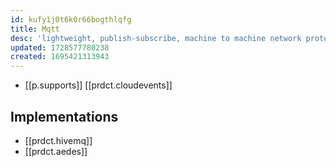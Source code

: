 ```yaml
---
id: kufy1j0t6k0r66bogthlqfg
title: Mqtt
desc: 'lightweight, publish-subscribe, machine to machine network protocol for message queue/message queuing service'
updated: 1728577780238
created: 1695421313943
---
```


- [[p.supports]] [[prdct.cloudevents]]

## Implementations

- [[prdct.hivemq]]
- [[prdct.aedes]]